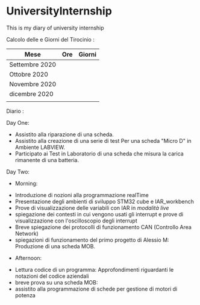 # UniversityInternship
This is my diary of university internship

Calcolo delle e Giorni del Tirocinio :

| Mese          | Ore | Giorni | 
|---------------|-----|--------|
| Settembre 2020|     |        |
| Ottobre 2020  |     |        |
| Novembre 2020 |     |        |
| dicembre 2020 |     |        |
|               |     |        |


Diario :

Day One:
* Assistito alla riparazione di una scheda.
* Assistito alla creazione di una serie di test Per una scheda "Micro D"
  in Ambiente LABVIEW.
* Participato ai Test in Laboratorio di una scheda che misura 
  la carica rimanente di una batteria. 
  
 Day Two:
 
 - Morning:
  * Introduzione di nozioni alla programmazione realTime
  * Presentazione degli ambienti di sviluppo STM32 cube e IAR_workbench
  * Prove di visualizzazione delle variabili con IAR in _modalità live_ 
  * spiegazione dei contesti in cui vengono usati gli interrupt e 
    prove di visualizzazione con l'oscilloscopio degli interrupt 
  * Breve spiegazione dei protocolli di funzionamento CAN (Controllo Area Network)
  * spiegazioni di funzionamento del primo progetto di Alessio M:
    Produzione di una scheda MOB.
    
 - Afternoon:
  * Lettura codice di un programma: Approfondimenti riguardanti le notazioni del codice aziendali 
  * breve prova su una scheda MOB:
  * assistito alla programmazione di schede per gestione di motori di potenza



